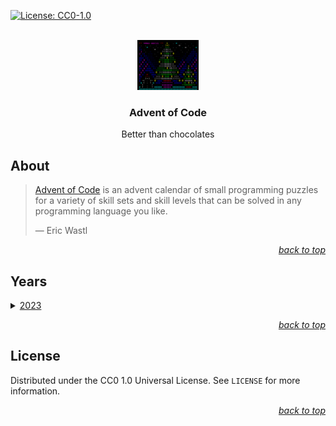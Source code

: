 <div id="top"></div>

<!-- PROJECT SHIELDS -->

[![License: CC0-1.0](https://img.shields.io/badge/License-CC0_1.0-lightgrey.svg)](http://creativecommons.org/publicdomain/zero/1.0/)

<!-- PROJECT LOGO -->

<br />

<div align="center">
    <a href="https://github.com/Luunynliny/AoC">
        <img src="imgs/16_ascii_tree.png" alt="Logo" height="80">
    </a>
    <h3 align="center">Advent of Code</h3>
    <p align="center">
        Better than chocolates
    </p>
</div>


<!-- ABOUT THE PROJECT -->

## About

> [Advent of Code](https://adventofcode.com/) is an advent calendar of small programming puzzles for a variety of skill sets and skill levels that can be solved in any programming language you like.
>
> &mdash; Eric Wastl

<p align="right"><a href="#top"><i>back to top</i></a></p>

<!-- YEARS -->

## Years

<details>
<summary>
    <a href="https://adventofcode.com/2023">2023</a>
</summary>
<table>
    <thead>
        <tr>
            <th rowspan="2">Day</th>
            <th rowspan="2">Problem name</th>
            <th colspan="2">Completion</th>
            <th colspan="2">Execution time (s)</th>
        </tr>
        <tr>
            <th>Part 1</th>
            <th>Part 2</th>
            <th>Part 1</th>
            <th>Part 2</th>
        </tr>
    </thead>
    <!-- <tr>
        <td>1</td>
        <td><a href="https://adventofcode.com/2023/day/1">Trebuchet?!</a></td>
        <td>✅</td>
        <td></td>
    </tr> -->
</table>
</details>

<p align="right"><a href="#top"><i>back to top</i></a></p>

<!-- LICENSE -->

## License

Distributed under the CC0 1.0 Universal License. See `LICENSE` for more information.

<p align="right"><a href="#top"><i>back to top</i></a></p>

